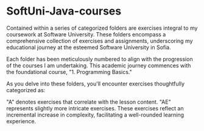 # SoftUni-Java-courses

Contained within a series of categorized folders are exercises integral to my coursework at Software University. These folders encompass a comprehensive collection of exercises and assignments, underscoring my educational journey at the esteemed Software University in Sofia.

Each folder has been meticulously numbered to align with the progression of the courses I am undertaking. This academic journey commences with the foundational course, "1. Programming Basics."

As you delve into these folders, you'll encounter exercises thoughtfully categorized as:

"A" denotes exercises that correlate with the lesson content.
"AE" represents slightly more intricate exercises.
These exercises reflect an incremental increase in complexity, facilitating a well-rounded learning experience.

